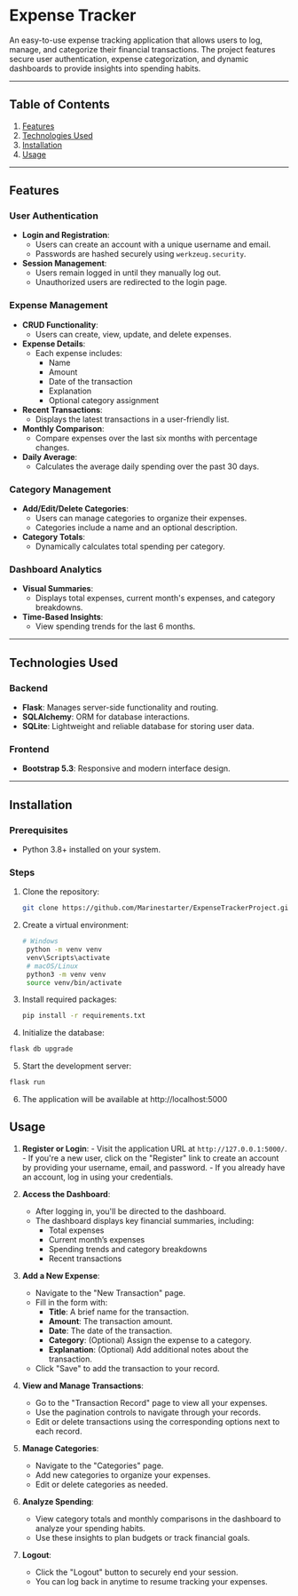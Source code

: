 # Expense Tracker

An easy-to-use expense tracking application that allows users to log, manage, and categorize their financial transactions. The project features secure user authentication, expense categorization, and dynamic dashboards to provide insights into spending habits.

---

## Table of Contents

1. [Features](#features)
2. [Technologies Used](#technologies-used)
3. [Installation](#installation)
4. [Usage](#usage)

---

## Features

### **User Authentication**
- **Login and Registration**:
  - Users can create an account with a unique username and email.
  - Passwords are hashed securely using `werkzeug.security`.
- **Session Management**:
  - Users remain logged in until they manually log out.
  - Unauthorized users are redirected to the login page.

### **Expense Management**
- **CRUD Functionality**:
  - Users can create, view, update, and delete expenses.
- **Expense Details**:
  - Each expense includes:
    - Name
    - Amount
    - Date of the transaction
    - Explanation
    - Optional category assignment
- **Recent Transactions**:
  - Displays the latest transactions in a user-friendly list.
- **Monthly Comparison**:
  - Compare expenses over the last six months with percentage changes.
- **Daily Average**:
  - Calculates the average daily spending over the past 30 days.

### **Category Management**
- **Add/Edit/Delete Categories**:
  - Users can manage categories to organize their expenses.
  - Categories include a name and an optional description.
- **Category Totals**:
  - Dynamically calculates total spending per category.

### **Dashboard Analytics**
- **Visual Summaries**:
  - Displays total expenses, current month's expenses, and category breakdowns.
- **Time-Based Insights**:
  - View spending trends for the last 6 months.

---

## Technologies Used

### Backend
- **Flask**: Manages server-side functionality and routing.
- **SQLAlchemy**: ORM for database interactions.
- **SQLite**: Lightweight and reliable database for storing user data.

### Frontend
- **Bootstrap 5.3**: Responsive and modern interface design.

---

## Installation

### Prerequisites
- Python 3.8+ installed on your system.

### Steps
1. Clone the repository:
   ```bash
   git clone https://github.com/Marinestarter/ExpenseTrackerProject.git
   ```
2. Create a virtual environment:
   ```bash
   # Windows
    python -m venv venv
    venv\Scripts\activate
    # macOS/Linux
    python3 -m venv venv
    source venv/bin/activate
    ```
3. Install required packages:
   ```bash
   pip install -r requirements.txt
   ```
 4. Initialize the database:
   ```bash
   flask db upgrade
   ```
 5. Start the development server:
   ```bash
   flask run
   ```
 6. The application will be available at http://localhost:5000
  
   ## Usage

  1.   **Register or Login**:
     - Visit the application URL at `http://127.0.0.1:5000/`.
     - If you're a new user, click on the "Register" link to create an account by providing your username, email, and password.
     - If you already have an account, log in using your credentials.

  2. **Access the Dashboard**:
     - After logging in, you'll be directed to the dashboard.
     - The dashboard displays key financial summaries, including:
       - Total expenses
       - Current month’s expenses
       - Spending trends and category breakdowns
       - Recent transactions

  3. **Add a New Expense**:
     - Navigate to the "New Transaction" page.
     - Fill in the form with:
       - **Title**: A brief name for the transaction.
       - **Amount**: The transaction amount.
       - **Date**: The date of the transaction.
       - **Category**: (Optional) Assign the expense to a category.
       - **Explanation**: (Optional) Add additional notes about the transaction.
     - Click "Save" to add the transaction to your record.

  4. **View and Manage Transactions**:
     - Go to the "Transaction Record" page to view all your expenses.
     - Use the pagination controls to navigate through your records.
     - Edit or delete transactions using the corresponding options next to each record.

  5. **Manage Categories**:
     - Navigate to the "Categories" page.
     - Add new categories to organize your expenses.
     - Edit or delete categories as needed.
  
  6. **Analyze Spending**:
     - View category totals and monthly comparisons in the dashboard to analyze your spending habits.
     - Use these insights to plan budgets or track financial goals.
  
  7. **Logout**:
     - Click the "Logout" button to securely end your session.
     - You can log back in anytime to resume tracking your expenses.
